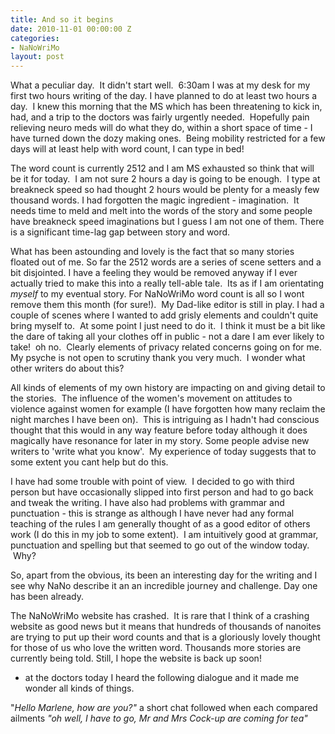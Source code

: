 ```yaml
---
title: And so it begins
date: 2010-11-01 00:00:00 Z
categories:
- NaNoWriMo
layout: post
---
```


What a peculiar day.  It didn't start well.  6:30am I was at my desk for my first two hours writing of the day. I have planned to do at least two hours a day.  I knew this morning that the MS which has been threatening to kick in, had, and a trip to the doctors was fairly urgently needed.  Hopefully pain relieving neuro meds will do what they do, within a short space of time - I have turned down the dozy making ones.  Being mobility restricted for a few days will at least help with word count, I can type in bed!

The word count is currently 2512 and I am MS exhausted so think that will be it for today.  I am not sure 2 hours a day is going to be enough.  I type at breakneck speed so had thought 2 hours would be plenty for a measly few thousand words. I had forgotten the magic ingredient - imagination.  It needs time to meld and melt into the words of the story and some people have breakneck speed imaginations but I guess I am not one of them. There is a significant time-lag gap between story and word.

What has been astounding and lovely is the fact that so many stories floated out of me. So far the 2512 words are a series of scene setters and a bit disjointed. I have a feeling they would be removed anyway if I ever actually tried to make this into a really tell-able tale.  Its as if I am orientating _myself_ to my eventual story. For NaNoWriMo word count is all so I wont remove them this month (for sure!).  My Dad-like editor is still in play. I had a couple of scenes where I wanted to add grisly elements and couldn't quite bring myself to.  At some point I just need to do it.  I think it must be a bit like the dare of taking all your clothes off in public - not a dare I am ever likely to take!  oh no.  Clearly elements of privacy related concerns going on for me. My psyche is not open to scrutiny thank you very much.  I wonder what other writers do about this?

All kinds of elements of my own history are impacting on and giving detail to the stories.  The influence of the women's movement on attitudes to violence against women for example (I have forgotten how many reclaim the night marches I have been on).  This is intriguing as I hadn't had conscious thought that this would in any way feature before today although it does magically have resonance for later in my story. Some people advise new writers to 'write what you know'.  My experience of today suggests that to some extent you cant help but do this.

I have had some trouble with point of view.  I decided to go with third person but have occasionally slipped into first person and had to go back and tweak the writing. I have also had problems with grammar and punctuation - this is strange as although I have never had any formal teaching of the rules I am generally thought of as a good editor of others work (I do this in my job to some extent).  I am intuitively good at grammar, punctuation and spelling but that seemed to go out of the window today.  Why?

So, apart from the obvious, its been an interesting day for the writing and I see why NaNo describe it an an incredible journey and challenge. Day one has been already.

The NaNoWriMo website has crashed.  It is rare that I think of a crashing website as good news but it means that hundreds of thousands of nanoites are trying to put up their word counts and that is a gloriously lovely thought for those of us who love the written word. Thousands more stories are currently being told. Still, I hope the website is back up soon!

* at the doctors today I heard the following dialogue and it made me wonder all kinds of things.

"_Hello Marlene, how are you?"_
a short chat followed when each compared ailments
_"oh well, I have to go, Mr and Mrs Cock-up are coming for tea"_
